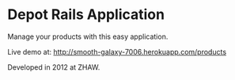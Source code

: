 Depot Rails Application
========================

Manage your products with this easy application.

Live demo at: http://smooth-galaxy-7006.herokuapp.com/products

Developed in 2012 at ZHAW.
